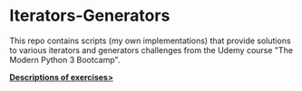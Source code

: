 # Iterators-Generators

This repo contains scripts (my own implementations) that provide solutions to various iterators and generators challenges from the Udemy course "The Modern Python 3 Bootcamp".

__<ins>Descriptions of exercises></ins>__
